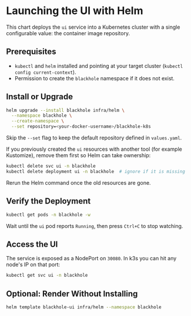 # Launching the UI with Helm

This chart deploys the `ui` service into a Kubernetes cluster with a single configurable value: the container image repository.

## Prerequisites

- `kubectl` and `helm` installed and pointing at your target cluster (`kubectl config current-context`).
- Permission to create the `blackhole` namespace if it does not exist.

## Install or Upgrade

```bash
helm upgrade --install blackhole infra/helm \
  --namespace blackhole \
  --create-namespace \
  --set repository=<your-docker-username>/blackhole-k8s
```

Skip the `--set` flag to keep the default repository defined in `values.yaml`.

If you previously created the `ui` resources with another tool (for example Kustomize), remove them first so Helm can take ownership:

```bash
kubectl delete svc ui -n blackhole
kubectl delete deployment ui -n blackhole  # ignore if it is missing
```

Rerun the Helm command once the old resources are gone.

## Verify the Deployment

```bash
kubectl get pods -n blackhole -w
```

Wait until the `ui` pod reports `Running`, then press `Ctrl+C` to stop watching.

## Access the UI

The service is exposed as a NodePort on `30080`. In k3s you can hit any node's IP on that port:

```bash
kubectl get svc ui -n blackhole
```

## Optional: Render Without Installing

```bash
helm template blackhole-ui infra/helm --namespace blackhole
```
